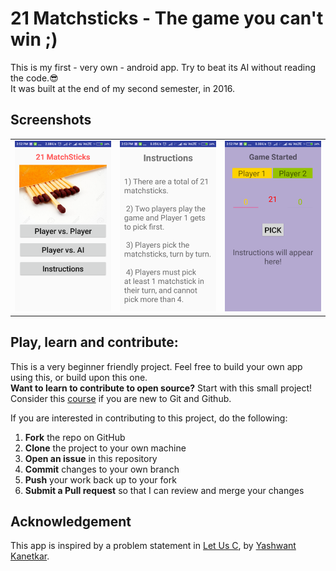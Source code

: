 # 21 Matchsticks - The game you can't win ;)

This is my first - very own - android app.
Try to beat its AI without reading the code.:sunglasses:<br>
It was built at the end of my second semester, in 2016.

## Screenshots

<table>
  <tr>
    <td><img src="screenshots/home.png"></td>
    <td><img src="screenshots/instructions.png"></td>
    <td><img src="screenshots/double_players_screen.png"></td>
  </tr>
</table>

## Play, learn and contribute:
This is a very beginner friendly project. Feel free to build your own app using this, or build upon this one.<br>
**Want to learn to contribute to open source?** Start with this small project! Consider this [course](https://in.udacity.com/course/how-to-use-git-and-github--ud775) if you are new to Git and Github.<br>

If you are interested in contributing to this project, do the following:
1. **Fork** the repo on GitHub
2. **Clone** the project to your own machine
3. **Open an issue** in this repository
4. **Commit** changes to your own branch
4. **Push** your work back up to your fork
5. **Submit a Pull request** so that I can review and merge your changes

## Acknowledgement
This app is inspired by a problem statement in [Let Us C](https://www.flipkart.com/search?q=let+us+c), by [Yashwant Kanetkar](https://en.wikipedia.org/wiki/Yashavant_Kanetkar).